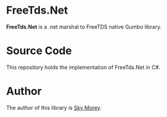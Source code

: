 # FreeTds.Net

**FreeTds.Net** is a .net marshal to FreeTDS native Gumbo library.

# Source Code

This repository holds the implementation of FreeTds.Net in C#.

# Author

The author of this library is [Sky Morey](https://www.linkedin.com/in/sky-morey/).
